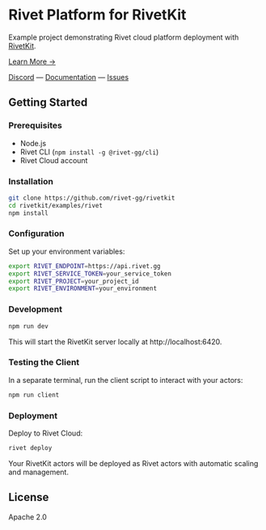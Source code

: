 # Rivet Platform for RivetKit

Example project demonstrating Rivet cloud platform deployment with [RivetKit](https://rivetkit.org).

[Learn More →](https://github.com/rivet-gg/rivetkit)

[Discord](https://rivet.gg/discord) — [Documentation](https://rivetkit.org) — [Issues](https://github.com/rivet-gg/rivetkit/issues)

## Getting Started

### Prerequisites

- Node.js
- Rivet CLI (`npm install -g @rivet-gg/cli`)
- Rivet Cloud account

### Installation

```sh
git clone https://github.com/rivet-gg/rivetkit
cd rivetkit/examples/rivet
npm install
```

### Configuration

Set up your environment variables:

```sh
export RIVET_ENDPOINT=https://api.rivet.gg
export RIVET_SERVICE_TOKEN=your_service_token
export RIVET_PROJECT=your_project_id
export RIVET_ENVIRONMENT=your_environment
```

### Development

```sh
npm run dev
```

This will start the RivetKit server locally at http://localhost:6420.

### Testing the Client

In a separate terminal, run the client script to interact with your actors:

```sh
npm run client
```

### Deployment

Deploy to Rivet Cloud:

```sh
rivet deploy
```

Your RivetKit actors will be deployed as Rivet actors with automatic scaling and management.

## License

Apache 2.0
